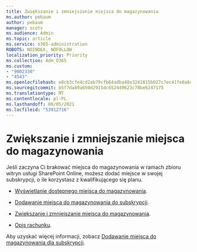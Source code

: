 ```yaml
---
title: Zwiększanie i zmniejszanie miejsca do magazynowania
ms.author: pebaum
author: pebaum
manager: scotv
ms.audience: Admin
ms.topic: article
ms.service: o365-administration
ROBOTS: NOINDEX, NOFOLLOW
localization_priority: Priority
ms.collection: Adm_O365
ms.custom:
- "9002330"
- "4543"
ms.openlocfilehash: e8cb3cfe4cd2ab79cfb64adba48e3241815b027c7ec41fe6a640ba7baa34ae7e
ms.sourcegitcommit: b5f7da89a650d2915dc652449623c78be6247175
ms.translationtype: MT
ms.contentlocale: pl-PL
ms.lasthandoff: 08/05/2021
ms.locfileid: "53912716"
---
```

# <a name="increase-or-decrease-storage"></a>Zwiększanie i zmniejszanie miejsca do magazynowania

Jeśli zaczyna Ci brakować miejsca do magazynowania w ramach zbioru witryn usługi SharePoint Online, możesz dodać miejsce w swojej subskrypcji, o ile korzystasz z kwalifikującego się planu. 

- [Wyświetlanie dostępnego miejsca do magazynowania](https://docs.microsoft.com/microsoft-365/commerce/add-storage-space?view=o365-worldwide#view-available-storage). 

- [Dodawanie miejsca do magazynowania do subskrypcji](https://docs.microsoft.com/microsoft-365/commerce/add-storage-space?view=o365-worldwide#add-storage-to-your-subscription). 

- [Zwiększanie i zmniejszanie miejsca do magazynowania](https://docs.microsoft.com/microsoft-365/commerce/add-storage-space?view=o365-worldwide#increase-or-decrease-storage). 

- [Opis rachunku](https://docs.microsoft.com/microsoft-365/commerce/billing-and-payments/understand-your-invoice?view=o365-worldwide).

Aby uzyskać więcej informacji, zobacz [Dodawanie miejsca do magazynowania dla subskrypcji](https://docs.microsoft.com/microsoft-365/commerce/add-storage-space?view=o365-worldwide). 
